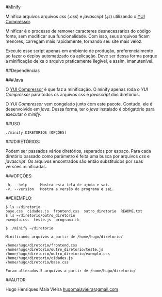 #Minify

Minifica arquivos arquivos _css_ (_.css_) e _javascript_ (_.js_) utilizando o
[YUI Compressor](http://developer.yahoo.com/yui/compressor/).

Minificar é o processo de remover caracteres desnecessários do código fonte, sem
modificar sua funcionalidade. Com isso, seus arquivos ficam menores, carregam
mais rapidamente, tornando seu site mais veloz.

Execute esse script apenas em ambiente de produção, preferencialmente ao fazer o
deploy automatizado da aplicação. Deve ser dessa forma porque a minificação
deixa o arquivo praticamente ilegível, e assim, imanutenível.

##Dependências

###Java

O [YUI Compressor](http://developer.yahoo.com/yui/compressor/) é que faz a
minificação. O minify apenas roda o _YUI Compressor_ para todos os arquivos
_css_ e _javascript_ dos diretórios.

O _YUI Compressor_ vem congelado junto com este pacote. Contudo, ele é
desenvolvido em _java_. Dessa forma, ter o _java_ instalado é obrigatório para
executar o _minify_.


##USO

    ./minify DIRETÓRIOS [OPÇÕES]


###DIRETÓRIOS:

Podem ser passados vários diretórios, separados por espaço. Para cada diretório
passado como parâmetro é feita uma busca por arquivos _css_ e _javascript_. Os
arquivos encontrados são então substituídos por suas versões minificadas.


###OPÇÕES:

    -h, --help      Mostra esta tela de ajuda e sai.
    -v, --version   Mostra a versão do programa e sai.


##EXEMPLO:

    $ ls ~/diretorio
    base.css  cidades.js  frontend.css  outro_diretorio  README.txt
    $ ls ~/diretorio/outro_diretorio
    exemplo.css  teste.js  programa.rb

    $ ./minify ~/diretorio

    Minificando arquivos a partir de /home/hugo/diretorio/

    /home/hugo/diretorio/frontend.css
    /home/hugo/diretorio/outro_diretorio/teste.js
    /home/hugo/diretorio/outro_diretorio/exemplo.css
    /home/hugo/diretorio/cidades.js
    /home/hugo/diretorio/base.css

    Foram alterados 5 arquivos a partir de /home/hugo/diretorio/


##AUTOR

 Hugo Henriques Maia Vieira <hugomaiavieira@gmail.com>

